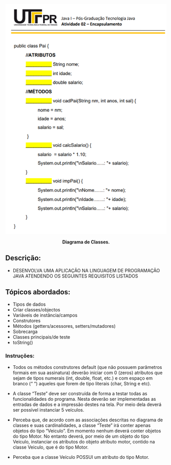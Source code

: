 <p align="center">
  <img src="./Classe.png" alt="Texto Alternativo">
</p>

<p align="center">
  <strong>Diagrama de Classes.</strong>
</p>


## Descrição:

- DESENVOLVA UMA APLICAÇÃO NA LINGUAGEM DE PROGRAMAÇÃO JAVA ATENDENDO OS SEGUINTES REQUISITOS LISTADOS

## Tópicos abordados:

- Tipos de dados 
- Criar classes/objectos 
- Variáveis de instância/campos 
- Construtores 
- Métodos (getters/acessores, setters/mutadores) 
- Sobrecarga 
- Classes principais/de teste 
- toString() 

### Instruções:

- Todos os métodos construtores default (que não possuem parâmetros formais em sua assinatura) deverão iniciar com 0 (zeros) atributos que sejam de tipos numerais (int, double, float, etc.) e com espaço em branco (“ “) aqueles que forem de tipo literais (char, String e etc).
  
- A classe “Teste” deve ser construída de forma a testar todas as funcionalidades do programa. Nesta deverão ser implementadas as entradas de dados e a impressão destes na tela. Por meio dela deverá ser possível instanciar 5 veículos.
  
- Perceba que, de acordo com as associações descritas no diagrama de classes e suas cardinalidades, a classe “Teste” irá conter apenas objetos do tipo “Veiculo”. Em momento nenhum deverá conter objetos do tipo Motor. No entanto deverá, por meio de um objeto do tipo Veiculo, instanciar os atributos do objeto atributo motor, contido na classe Veiculo, que é do tipo Motor.
  
- Perceba que a classe Veículo POSSUI um atributo do tipo Motor.

